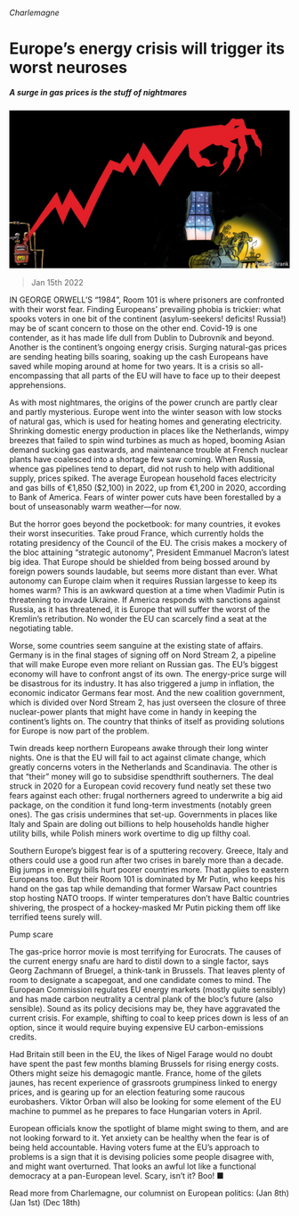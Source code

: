 ###### Charlemagne

# Europe’s energy crisis will trigger its worst neuroses 

##### A surge in gas prices is the stuff of nightmares 

![image](images/20220115_EUD000_0.jpg) 

> Jan 15th 2022 

IN GEORGE ORWELL’S “1984”, Room 101 is where prisoners are confronted with their worst fear. Finding Europeans’ prevailing phobia is trickier: what spooks voters in one bit of the continent (asylum-seekers! deficits! Russia!) may be of scant concern to those on the other end. Covid-19 is one contender, as it has made life dull from Dublin to Dubrovnik and beyond. Another is the continent’s ongoing energy crisis. Surging natural-gas prices are sending heating bills soaring, soaking up the cash Europeans have saved while moping around at home for two years. It is a crisis so all-encompassing that all parts of the EU will have to face up to their deepest apprehensions.

As with most nightmares, the origins of the power crunch are partly clear and partly mysterious. Europe went into the winter season with low stocks of natural gas, which is used for heating homes and generating electricity. Shrinking domestic energy production in places like the Netherlands, wimpy breezes that failed to spin wind turbines as much as hoped, booming Asian demand sucking gas eastwards, and maintenance trouble at French nuclear plants have coalesced into a shortage few saw coming. When Russia, whence gas pipelines tend to depart, did not rush to help with additional supply, prices spiked. The average European household faces electricity and gas bills of €1,850 ($2,100) in 2022, up from €1,200 in 2020, according to Bank of America. Fears of winter power cuts have been forestalled by a bout of unseasonably warm weather—for now.


But the horror goes beyond the pocketbook: for many countries, it evokes their worst insecurities. Take proud France, which currently holds the rotating presidency of the Council of the EU. The crisis makes a mockery of the bloc attaining “strategic autonomy”, President Emmanuel Macron’s latest big idea. That Europe should be shielded from being bossed around by foreign powers sounds laudable, but seems more distant than ever. What autonomy can Europe claim when it requires Russian largesse to keep its homes warm? This is an awkward question at a time when Vladimir Putin is threatening to invade Ukraine. If America responds with sanctions against Russia, as it has threatened, it is Europe that will suffer the worst of the Kremlin’s retribution. No wonder the EU can scarcely find a seat at the negotiating table.

Worse, some countries seem sanguine at the existing state of affairs. Germany is in the final stages of signing off on Nord Stream 2, a pipeline that will make Europe even more reliant on Russian gas. The EU’s biggest economy will have to confront angst of its own. The energy-price surge will be disastrous for its industry. It has also triggered a jump in inflation, the economic indicator Germans fear most. And the new coalition government, which is divided over Nord Stream 2, has just overseen the closure of three nuclear-power plants that might have come in handy in keeping the continent’s lights on. The country that thinks of itself as providing solutions for Europe is now part of the problem.

Twin dreads keep northern Europeans awake through their long winter nights. One is that the EU will fail to act against climate change, which greatly concerns voters in the Netherlands and Scandinavia. The other is that “their” money will go to subsidise spendthrift southerners. The deal struck in 2020 for a European covid recovery fund neatly set these two fears against each other: frugal northerners agreed to underwrite a big aid package, on the condition it fund long-term investments (notably green ones). The gas crisis undermines that set-up. Governments in places like Italy and Spain are doling out billions to help households handle higher utility bills, while Polish miners work overtime to dig up filthy coal.

Southern Europe’s biggest fear is of a sputtering recovery. Greece, Italy and others could use a good run after two crises in barely more than a decade. Big jumps in energy bills hurt poorer countries more. That applies to eastern Europeans too. But their Room 101 is dominated by Mr Putin, who keeps his hand on the gas tap while demanding that former Warsaw Pact countries stop hosting NATO troops. If winter temperatures don’t have Baltic countries shivering, the prospect of a hockey-masked Mr Putin picking them off like terrified teens surely will.

Pump scare

The gas-price horror movie is most terrifying for Eurocrats. The causes of the current energy snafu are hard to distil down to a single factor, says Georg Zachmann of Bruegel, a think-tank in Brussels. That leaves plenty of room to designate a scapegoat, and one candidate comes to mind. The European Commission regulates EU energy markets (mostly quite sensibly) and has made carbon neutrality a central plank of the bloc’s future (also sensible). Sound as its policy decisions may be, they have aggravated the current crisis. For example, shifting to coal to keep prices down is less of an option, since it would require buying expensive EU carbon-emissions credits.

Had Britain still been in the EU, the likes of Nigel Farage would no doubt have spent the past few months blaming Brussels for rising energy costs. Others might seize his demagogic mantle. France, home of the gilets jaunes, has recent experience of grassroots grumpiness linked to energy prices, and is gearing up for an election featuring some raucous eurobashers. Viktor Orban will also be looking for some element of the EU machine to pummel as he prepares to face Hungarian voters in April.

European officials know the spotlight of blame might swing to them, and are not looking forward to it. Yet anxiety can be healthy when the fear is of being held accountable. Having voters fume at the EU’s approach to problems is a sign that it is devising policies some people disagree with, and might want overturned. That looks an awful lot like a functional democracy at a pan-European level. Scary, isn’t it? Boo! ■

Read more from Charlemagne, our columnist on European politics: (Jan 8th) (Jan 1st) (Dec 18th)

